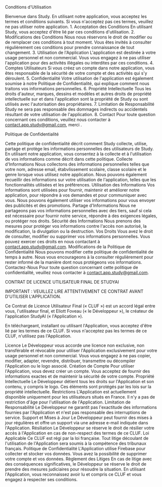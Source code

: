 Conditions d'Utilisation

Bienvenue dans Study. En utilisant notre application, vous acceptez les termes et conditions suivants. Si vous n'acceptez pas ces termes, veuillez ne pas utiliser notre application. 1. Acceptation des Conditions En utilisant Study, vous acceptez d'être lié par ces conditions d'utilisation. 2. Modifications des Conditions Nous nous réservons le droit de modifier ou de remplacer ces conditions à tout moment. Vous êtes invités à consulter régulièrement ces conditions pour prendre connaissance de tout changement. 3. Utilisation de l'Application L'application est destinée à votre usage personnel et non commercial. Vous vous engagez à ne pas utiliser l'application pour des activités illégales ou interdites par ces conditions. 4. Comptes Utilisateurs Si vous créez un compte dans notre application, vous êtes responsable de la sécurité de votre compte et des activités qui s'y déroulent. 5. Confidentialité Votre utilisation de l'application est également soumise à notre Politique de Confidentialité, qui explique comment nous traitons vos informations personnelles. 6. Propriété Intellectuelle Tous les droits d'auteur, marques, dessins et modèles et autres droits de propriété intellectuelle sur et dans l'application sont la propriété de Study ou sont utilisés avec l'autorisation des propriétaires. 7. Limitation de Responsabilité Study ne sera pas responsable des dommages indirects ou accidentels résultant de votre utilisation de l'application. 8. Contact Pour toute question concernant ces conditions, veuillez nous contacter à contact.app.study@gmail.com, merci .

Politique de Confidentialité

Cette politique de confidentialité décrit comment Study collecte, utilise, partage et protège les informations personnelles des utilisateurs de Study. En utilisant notre application, vous consentez à la collecte et à l'utilisation de vos informations comme décrit dans cette politique. Collecte d'Informations Nous collectons des informations personnelles telles que votre nom, adresse email, étabvlissement scolaire, classe scolaire et le genre lorsque vous utilisez notre application. Nous pouvons également recueillir des informations sur votre utilisation de l'application, telles que les fonctionnalités utilisées et les préférences. Utilisation des Informations Vos informations sont utilisées pour fournir, maintenir et améliorer notre application, pour répondre à vos demandes et pour communiquer avec vous. Nous pouvons également utiliser vos informations pour vous envoyer des publicités et des promotions. Partage d'Informations Nous ne partageons pas vos informations personnelles avec des tiers, sauf si cela est nécessaire pour fournir notre service, répondre à des exigences légales, ou protéger nos droits. Sécurité des Informations Nous prenons des mesures pour protéger vos informations contre l'accès non autorisé, la modification, la divulgation ou la destruction. Vos Droits Vous avez le droit de consulter, modifier ou supprimer vos informations personnelles. Vous pouvez exercer ces droits en nous contactant à contact.app.study@gmail.com. Modifications de la Politique de Confidentialité Nous pouvons modifier cette politique de confidentialité de temps à autre. Nous vous encourageons à la consulter régulièrement pour rester informé de la manière dont nous protégeons vos informations. Contactez-Nous Pour toute question concernant cette politique de confidentialité, veuillez nous contacter à contact.app.study@gmail.com.



CONTRAT DE LICENCE UTILISATEUR FINAL DE STUDYAI

IMPORTANT : VEUILLEZ LIRE ATTENTIVEMENT CE CONTRAT AVANT D'UTILISER L'APPLICATION.

Ce Contrat de Licence Utilisateur Final (« CLUF ») est un accord légal entre vous, l'utilisateur final, et Eliott Foveau (« le Développeur »), le créateur de l'application StudyAI (« l'Application »).

En téléchargeant, installant ou utilisant l'Application, vous acceptez d'être lié par les termes de ce CLUF. Si vous n'acceptez pas les termes de ce CLUF, n'utilisez pas l'Application.

Licence
Le Développeur vous accorde une licence non exclusive, non transférable et révocable pour utiliser l'Application exclusivement pour votre usage personnel et non commercial.
Vous vous engagez à ne pas copier, modifier, adapter, revendre, distribuer, transmettre ou décompiler l'Application ou le logo associé.
Création de Compte
Pour utiliser l'Application, vous devez créer un compte. Vous acceptez de fournir des informations exactes et de maintenir la sécurité de votre compte.
Propriété Intellectuelle
Le Développeur détient tous les droits sur l'Application et son contenu, y compris le logo. Ces éléments sont protégés par les lois sur la propriété intellectuelle.
Restrictions
L'Application est actuellement disponible uniquement pour les utilisateurs situés en France. Il n'y a pas de restriction d'âge pour l'utilisation de l'Application.
Limitation de Responsabilité
Le Développeur ne garantit pas l'exactitude des informations fournies par l'Application et n'est pas responsable des interruptions de service.
Support et Mises à Jour
Le Développeur peut fournir des mises à jour régulières et offre un support via une adresse e-mail indiquée dans l'Application.
Résiliation
Le Développeur se réserve le droit de résilier votre accès à l'Application en cas de non-respect des termes de ce CLUF.
Loi Applicable
Ce CLUF est régi par la loi française. Tout litige découlant de l'utilisation de l'Application sera soumis à la compétence des tribunaux français.
Politique de Confidentialité
L'Application utilise Firebase pour collecter et stocker vos données. Vous avez la possibilité de supprimer votre compte et vos données.
Règlement des Litiges
En cas de litige avec des conséquences significatives, le Développeur se réserve le droit de prendre des mesures judiciaires pour résoudre la situation.
En utilisant l'Application, vous reconnaissez avoir lu et compris ce CLUF et vous engagez à respecter ses conditions.
